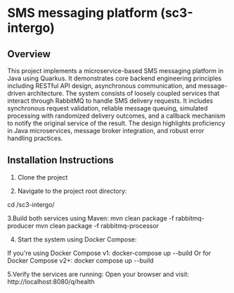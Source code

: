 # SMS messaging platform (sc3-intergo)

## Overview

This project implements a microservice-based SMS messaging platform in Java using Quarkus. It demonstrates core backend engineering principles including RESTful API design, asynchronous communication, and message-driven architecture. The system consists of loosely coupled services that interact through RabbitMQ to handle SMS delivery requests. It includes synchronous request validation, reliable message queuing, simulated processing with randomized delivery outcomes, and a callback mechanism to notify the original service of the result. The design highlights proficiency in Java microservices, message broker integration, and robust error handling practices.

## Installation Instructions

1. Clone the project
   
2. Navigate to the project root directory:

cd /sc3-intergo/

3.Build both services using Maven:
mvn clean package -f rabbitmq-producer
mvn clean package -f rabbitmq-processor

4. Start the system using Docker Compose:

If you're using Docker Compose v1:
docker-compose up --build
Or for Docker Compose v2+:
docker compose up --build

5.Verify the services are running:
Open your browser and visit: http://localhost:8080/q/health
